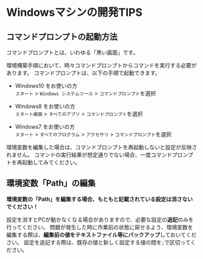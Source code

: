 # Windowsマシンの開発TIPS

## コマンドプロンプトの起動方法

コマンドプロンプトとは、いわゆる「黒い画面」です。

環境構築手順において、時々コマンドプロンプトからコマンドを実行する必要があります。
コマンドプロンプトは、以下の手順で起動できます。

* Windows10 をお使いの方  
`スタート` > `Windows システムツール` > `コマンドプロンプト`を選択

* Windows8 をお使いの方  
`スタート画面` > `すべてのアプリ` > `コマンドプロンプト`を選択

* Windows7 をお使いの方  
`スタート` > `すべてのプログラム` > `アクセサリ` > `コマンドプロンプト`を選択

環境変数を編集した場合は、コマンドプロンプトを再起動しないと設定が反映されません。
コマンドの実行結果が想定通りでない場合、一度コマンドプロンプトを再起動してみてください。

## 環境変数「Path」の編集

**環境変数の「Path」を編集する場合、もともと記載されている設定は消さないでください！**

設定を消すとPCが動かなくなる場合がありますので、必要な設定の**追記**のみを行ってください。
問題が発生した時に作業前の状態に戻せるよう、環境変数を編集する際は、**編集前の値をテキストファイル等にバックアップ**しておいてください。
設定を追記する際は、既存の値と新しく設定する値の間を`;`で区切ってください。

